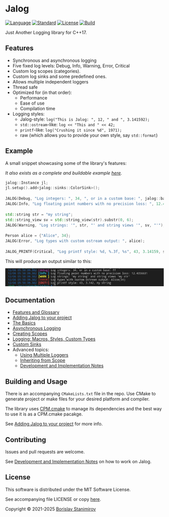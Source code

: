 # Jalog

[![Language](https://img.shields.io/badge/language-C++-blue.svg)](https://isocpp.org/) [![Standard](https://img.shields.io/badge/C%2B%2B-17-blue.svg)](https://en.wikipedia.org/wiki/C%2B%2B#Standardization) [![License](https://img.shields.io/badge/license-MIT-blue.svg)](https://opensource.org/licenses/MIT) [![Build](https://github.com/iboB/jalog/actions/workflows/build.yml/badge.svg)](https://github.com/iboB/jalog/actions/workflows/build.yml)

Just Another Logging library for C++17.

## Features

* Synchronous and asynchronous logging
* Five fixed log levels: Debug, Info, Warning, Error, Critical
* Custom log scopes (categories).
* Custom log sinks and some predefined ones.
* Allows multiple independent loggers
* Thread safe
* Optimized for (in that order):
    * Performance
    * Ease of use
    * Compilation time
* Logging styles:
    * Jalog-style: `log("This is Jalog: ", 12, " and ", 3.141592);`
    * `std::ostream`-like: `log << "This and " << 42;`
    * `printf`-like: `log("Crushing it since %d", 1971);`
    * raw (which allows you to provide your own style, say `std::format`)

## Example

A small snippet showcasing some of the library's features:

*It also exists as a complete and buildable example [here](example/e-BasicShowcase.cpp).*

```c++
jalog::Instance jl;
jl.setup().add<jalog::sinks::ColorSink>();

JALOG(Debug, "Log integers: ", 34, ", or in a custom base: ", jalog::base<16>(255));
JALOG(Info, "Log floating point numbers with no precision loss: ", 12.4356631);

std::string str = "my string";
std::string_view sv = std::string_view(str).substr(0, 6);
JALOG(Warning, "Log strings: '", str, "' and string views '", sv, "'");

Person alice = {"Alice", 34};
JALOG(Error, "Log types with custom ostream output: ", alice);

JALOG_PRINTF(Critical, "Log printf style: %d, %.3f, %s", 43, 3.14159, str.c_str());
```

This will produce an output similar to this:

![Screeshot](doc/showcase-screen.png)

## Documentation

* [Features and Glossary](doc/features.md)
* [Adding Jalog to your project](doc/how-to-add.md)
* [The Basics](doc/basics.md)
* [Asynchronous Logging](doc/async.md)
* [Creating Scopes](doc/creating-scopes.md)
* [Logging: Macros, Styles, Custom Types](doc/logging.md)
* [Custom Sinks](doc/custom-sinks.md)
* Advanced topics:
    * [Using Multiple Loggers](doc/multiple-loggers.md)
    * [Inheriting from Scope](doc/inherit-scope.md)
    * [Development and Implementation Notes](doc/dev.md)

## Building and Usage

There is an accompanying `CMakeLists.txt` file in the repo. Use CMake to generate project or make files for your desired platform and compiler.

The library uses [CPM.cmake](https://github.com/cpm-cmake/CPM.cmake) to manage its dependencies and the best way to use it is as a CPM.cmake pacakge.

See [Adding Jalog to your project](doc/how-to-add.md) for more info.

## Contributing

Issues and pull requests are welcome.

See [Development and Implementation Notes](doc/dev.md) on how to work on Jalog.

## License

This software is distributed under the MIT Software License.

See accompanying file LICENSE or copy [here](https://opensource.org/licenses/MIT).

Copyright &copy; 2021-2025 [Borislav Stanimirov](http://github.com/iboB)
